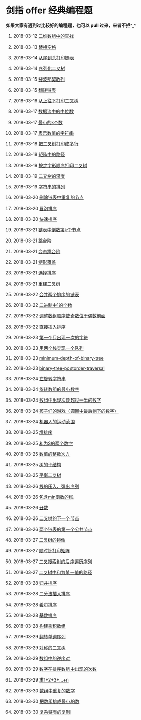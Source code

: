 # 剑指 offer 经典编程题

**如果大家有遇到过比较好的编程题，也可以 pull 过来，来者不拒^_^**

1. 2018-03-12 [二维数组中的查找](https://github.com/MrQuJL/point-at-offer/blob/master/数组/二维数组中的查找.java "二维数组中的查找")

2. 2018-03-13 [替换空格](https://github.com/MrQuJL/point-at-offer/blob/master/字符串/替换空格.java "替换空格")

3. 2018-03-14 [从尾到头打印链表](https://github.com/MrQuJL/point-at-offer/blob/master/链表/从尾到头打印链表.java "从尾到头打印链表")

4. 2018-03-14 [序列化二叉树](https://github.com/MrQuJL/point-at-offer/blob/master/二叉树/序列化二叉树.java "序列化二叉树")

5. 2018-03-15 [斐波那契数列](https://github.com/MrQuJL/point-at-offer/blob/master/优化时间效率和空间效率/斐波那契数列.java "斐波那契数列")

6. 2018-03-15 [翻转链表](https://github.com/MrQuJL/point-at-offer/blob/master/链表/翻转链表.java "翻转链表")

7. 2018-03-16 [从上往下打印二叉树](https://github.com/MrQuJL/point-at-offer/blob/master/二叉树/从上往下打印二叉树.java "从上往下打印二叉树")

8. 2018-03-17 [数据流中的中位数](https://github.com/MrQuJL/point-at-offer/blob/master/优化时间效率和空间效率/数据流中的中位数.java "数据流中的中位数")

9. 2018-03-17 [最小的k个数](https://github.com/MrQuJL/point-at-offer/blob/master/优化时间效率和空间效率/最小的k个数.java "最小的k个数")

10. 2018-03-17 [表示数值的字符串](https://github.com/MrQuJL/point-at-offer/blob/master/字符串/表示数值的字符串.java "表示数值的字符串")

11. 2018-03-18 [把二叉树打印成多行](https://github.com/MrQuJL/point-at-offer/blob/master/二叉树/把二叉树打印成多行.java "把二叉树打印成多行")

12. 2018-03-18 [矩阵中的路径](https://github.com/MrQuJL/point-at-offer/blob/master/递归加回溯/矩阵中的路径.java "矩阵中的路径")

13. 2018-03-19 [按之字形顺序打印二叉树](https://github.com/MrQuJL/point-at-offer/blob/master/二叉树/按之字形顺序打印二叉树.java "按之字形顺序打印二叉树")

14. 2018-03-19 [二叉树的深度](https://github.com/MrQuJL/point-at-offer/blob/master/二叉树/二叉树的深度.java "二叉树的深度")

15. 2018-03-19 [字符串的排列](https://github.com/MrQuJL/point-at-offer/blob/master/递归加回溯/字符串的排列.java "字符串的排列")

16. 2018-03-20 [删除链表中重复的节点](https://github.com/MrQuJL/point-at-offer/blob/master/链表/删除链表中重复的节点.java "删除链表中重复的节点")

17. 2018-03-20 [冒泡排序](https://github.com/MrQuJL/point-at-offer/blob/master/排序/冒泡排序.java "冒泡排序")

18. 2018-03-20 [快速排序](https://github.com/MrQuJL/point-at-offer/blob/master/排序/快速排序.java "快速排序")

19. 2018-03-21 [链表中倒数第k个节点](https://github.com/MrQuJL/point-at-offer/blob/master/链表/链表中倒数第k个节点.java "链表中倒数第k个节点")

20. 2018-03-21 [跳台阶](https://github.com/MrQuJL/point-at-offer/blob/master/递归加回溯/跳台阶.java "跳台阶")

21. 2018-03-21 [变态跳台阶](https://github.com/MrQuJL/point-at-offer/blob/master/递归加回溯/变态跳台阶.java "变态跳台阶")

22. 2018-03-21 [矩形覆盖](https://github.com/MrQuJL/point-at-offer/blob/master/递归加回溯/矩形覆盖.java "矩形覆盖")

23. 2018-03-21 [选择排序](https://github.com/MrQuJL/point-at-offer/blob/master/排序/选择排序.java "选择排序")

24. 2018-03-21 [重建二叉树](https://github.com/MrQuJL/point-at-offer/blob/master/二叉树/重建二叉树.java "重建二叉树")

25. 2018-03-22 [合并两个排序的链表](https://github.com/MrQuJL/point-at-offer/blob/master/链表/合并两个排序的链表.java "合并两个排序的链表")

26. 2018-03-22 [二进制中1的个数](https://github.com/MrQuJL/point-at-offer/blob/master/二进制与位运算/二进制中1的个数.java "二进制中1的个数")

27. 2018-03-22 [调整数组顺序使奇数位于偶数前面](https://github.com/MrQuJL/point-at-offer/blob/master/数组/调整数组顺序使奇数位于偶数前面.java "调整数组顺序使奇数位于偶数前面")

28. 2018-03-22 [直接插入排序](https://github.com/MrQuJL/point-at-offer/blob/master/排序/直接插入排序.java "直接插入排序")

29. 2018-03-23 [第一个只出现一次的字符](https://github.com/MrQuJL/point-at-offer/blob/master/优化时间效率和空间效率/第一个只出现一次的字符.java "第一个只出现一次的字符")

30. 2018-03-23 [用两个栈实现一个队列](https://github.com/MrQuJL/point-at-offer/blob/master/栈和队列/用两个栈实现一个队列.java "用两个栈实现一个队列")

31. 2018-03-23 [minimum-depth-of-binary-tree](https://github.com/MrQuJL/point-at-offer/blob/master/二叉树/minimum-depth-of-binary-tree.java "minimum-depth-of-binary-tree")

32. 2018-03-23 [binary-tree-postorder-traversal](https://github.com/MrQuJL/point-at-offer/blob/master/二叉树/binary-tree-postorder-traversal.java "binary-tree-postorder-traversal")

33. 2018-03-24 [左旋转字符串](https://github.com/MrQuJL/point-at-offer/blob/master/字符串/左旋转字符串.java "左旋转字符串")

34. 2018-03-24 [旋转数组的最小数字](https://github.com/MrQuJL/point-at-offer/blob/master/数组/旋转数组的最小数字.java "旋转数组的最小数字")

35. 2018-03-24 [数组中出现次数超过一半的数字](https://github.com/MrQuJL/point-at-offer/blob/master/数组/数组中出现次数超过一半的数字.java "数组中出现次数超过一半的数字")

36. 2018-03-24 [孩子们的游戏（圆圈中最后剩下的数字）](https://github.com/MrQuJL/point-at-offer/blob/master/链表/孩子们的游戏（圆圈中最后剩下的数）.java "孩子们的游戏（圆圈中最后剩下的数字）")

37. 2018-03-24 [机器人的运动范围](https://github.com/MrQuJL/point-at-offer/blob/master/递归加回溯/机器人的运动范围.java "机器人的运动范围")

38. 2018-03-25 [堆排序](https://github.com/MrQuJL/point-at-offer/blob/master/排序/堆排序.java "堆排序")

39. 2018-03-25 [和为S的两个数字](https://github.com/MrQuJL/point-at-offer/blob/master/数组/和为S的两个数字.java "和为S的两个数字")

40. 2018-03-25 [数值的整数次方](https://github.com/MrQuJL/point-at-offer/blob/master/数组/数值的整数次方.java "数值的整数次方")

41. 2018-03-25 [树的子结构](https://github.com/MrQuJL/point-at-offer/blob/master/二叉树/树的子结构.java "树的子结构")

42. 2018-03-25 [平衡二叉树](https://github.com/MrQuJL/point-at-offer/blob/master/二叉树/平衡二叉树.java "平衡二叉树")

43. 2018-03-26 [栈的压入、弹出序列](https://github.com/MrQuJL/point-at-offer/blob/master/栈和队列/栈的压入、弹出序列.java "栈的压入、弹出序列")

44. 2018-03-26 [包含min函数的栈](https://github.com/MrQuJL/point-at-offer/blob/master/栈和队列/包含min函数的栈.java "包含min函数的栈")

45. 2018-03-26 [丑数](https://github.com/MrQuJL/point-at-offer/blob/master/数组/丑数.java "丑数")

46. 2018-03-26 [二叉树的下一个节点](https://github.com/MrQuJL/point-at-offer/blob/master/二叉树/二叉树的下一个节点.java "二叉树的下一个节点")

47. 2018-03-26 [两个链表的第一个公共节点](https://github.com/MrQuJL/point-at-offer/blob/master/链表/两个链表的第一个公共节点.java "两个链表的第一个公共节点")

48. 2018-03-27 [二叉树的镜像](https://github.com/MrQuJL/point-at-offer/blob/master/二叉树/二叉树的镜像.java "二叉树的镜像")

49. 2018-03-27 [顺时针打印矩阵](https://github.com/MrQuJL/point-at-offer/blob/master/数组/顺时针打印矩阵.java "顺时针打印矩阵")

50. 2018-03-27 [二叉搜索树的后序遍历序列](https://github.com/MrQuJL/point-at-offer/blob/master/二叉树/二叉搜索树的后序遍历序列.java "二叉搜索树的后序遍历序列")

51. 2018-03-27 [二叉树中和为某一值的路径](https://github.com/MrQuJL/point-at-offer/blob/master/二叉树/二叉树中和为某一值的路径.java "二叉树中和为某一值的路径")

52. 2018-03-28 [归并排序](https://github.com/MrQuJL/point-at-offer/blob/master/排序/归并排序.java "归并排序")

53. 2018-03-28 [二分法插入排序](https://github.com/MrQuJL/point-at-offer/blob/master/排序/二分法插入排序.java "二分法插入排序")

54. 2018-03-28 [希尔排序](https://github.com/MrQuJL/point-at-offer/blob/master/排序/希尔排序.java "希尔排序")

55. 2018-03-28 [基数排序](https://github.com/MrQuJL/point-at-offer/blob/master/排序/基数排序.java "基数排序")

56. 2018-03-28 [构建乘积数组](https://github.com/MrQuJL/point-at-offer/blob/master/数组/构建乘积数组.java "构建乘积数组")

57. 2018-03-29 [翻转单词序列](https://github.com/MrQuJL/point-at-offer/blob/master/字符串/翻转单词序列.java "翻转单词序列")

58. 2018-03-29 [对称的二叉树](https://github.com/MrQuJL/point-at-offer/blob/master/二叉树/对称的二叉树.java "对称的二叉树")

59. 2018-03-29 [数组中的逆序对](https://github.com/MrQuJL/point-at-offer/blob/master/数组/数组中的逆序对.java "数组中的逆序对")

60. 2018-03-29 [数字在排序数组中出现的次数](https://github.com/MrQuJL/point-at-offer/blob/master/数组/数字在排序数组中出现的次数.java "数字在排序数组中出现的次数")

61. 2018-03-29 [求1+2+3+...+n](https://github.com/MrQuJL/point-at-offer/blob/master/创新型思路/求1+2+3+...+n.java "求1+2+3+...+n")

62. 2018-03-30 [数组中重复的数字](https://github.com/MrQuJL/point-at-offer/blob/master/数组/数组中重复的数字.java "数组中重复的数字")

63. 2018-03-30 [把数组排成最小的数](https://github.com/MrQuJL/point-at-offer/blob/master/创新型思路/把数组排成最小的数.java "把数组排成最小的数")

64. 2018-03-30 [复杂链表的复制](https://github.com/MrQuJL/point-at-offer/blob/master/链表/复杂链表的复制.java "复杂链表的复制")






